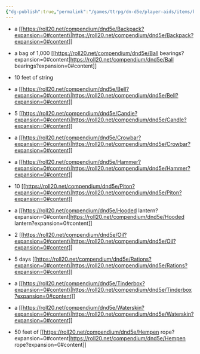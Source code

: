 ```yaml
---
{"dg-publish":true,"permalink":"/games/ttrpg/dn-d5e/player-aids/items/kits-tools-and-packs/burgulars-pack/","tags":["TTRPG/DND/5e","utility","exploration","container"]}
---
```


- a [[https://roll20.net/compendium/dnd5e/Backpack?expansion=0#content\|https://roll20.net/compendium/dnd5e/Backpack?expansion=0#content]]
- a bag of 1,000 [[https://roll20.net/compendium/dnd5e/Ball bearings?expansion=0#content\|https://roll20.net/compendium/dnd5e/Ball bearings?expansion=0#content]]
- 10 feet of string
- a [[https://roll20.net/compendium/dnd5e/Bell?expansion=0#content\|https://roll20.net/compendium/dnd5e/Bell?expansion=0#content]]
- 5 [[https://roll20.net/compendium/dnd5e/Candle?expansion=0#content\|https://roll20.net/compendium/dnd5e/Candle?expansion=0#content]]
- a [[https://roll20.net/compendium/dnd5e/Crowbar?expansion=0#content\|https://roll20.net/compendium/dnd5e/Crowbar?expansion=0#content]]
- a [[https://roll20.net/compendium/dnd5e/Hammer?expansion=0#content\|https://roll20.net/compendium/dnd5e/Hammer?expansion=0#content]]  
    
- 10 [[https://roll20.net/compendium/dnd5e/Piton?expansion=0#content\|https://roll20.net/compendium/dnd5e/Piton?expansion=0#content]]
- a [[https://roll20.net/compendium/dnd5e/Hooded lantern?expansion=0#content\|https://roll20.net/compendium/dnd5e/Hooded lantern?expansion=0#content]]
- 2 [[https://roll20.net/compendium/dnd5e/Oil?expansion=0#content\|https://roll20.net/compendium/dnd5e/Oil?expansion=0#content]]
- 5 days [[https://roll20.net/compendium/dnd5e/Rations?expansion=0#content\|https://roll20.net/compendium/dnd5e/Rations?expansion=0#content]]
- a [[https://roll20.net/compendium/dnd5e/Tinderbox?expansion=0#content\|https://roll20.net/compendium/dnd5e/Tinderbox?expansion=0#content]]
- a [[https://roll20.net/compendium/dnd5e/Waterskin?expansion=0#content\|https://roll20.net/compendium/dnd5e/Waterskin?expansion=0#content]]
- 50 feet of [[https://roll20.net/compendium/dnd5e/Hempen rope?expansion=0#content\|https://roll20.net/compendium/dnd5e/Hempen rope?expansion=0#content]]